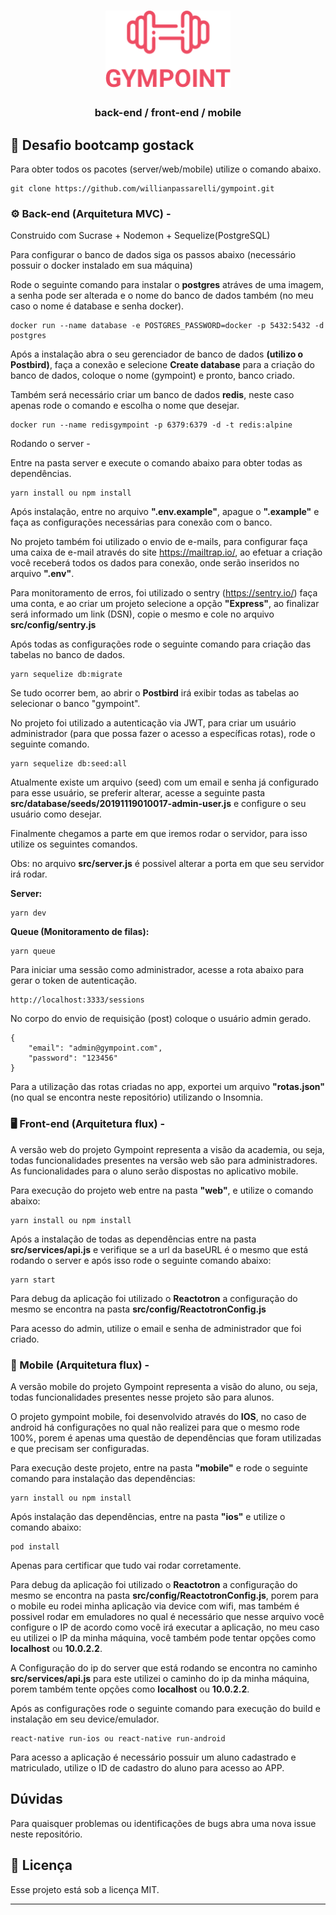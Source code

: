 <h1 align="center">
  <img alt="Gympoint" title="Gympoint" src="logo.png" width="200px" />
</h1>

<h3 align="center">
  back-end / front-end / mobile
</h3>

## 🚀 Desafio bootcamp gostack

Para obter todos os pacotes (server/web/mobile) utilize o comando abaixo.

```
git clone https://github.com/willianpassarelli/gympoint.git
```

### ⚙ Back-end (Arquitetura MVC) -
Construido com Sucrase + Nodemon + Sequelize(PostgreSQL)

Para configurar o banco de dados siga os passos abaixo (necessário possuir o docker instalado em sua máquina)

Rode o seguinte comando para instalar o **postgres** atráves de uma imagem, a senha pode ser alterada e o nome do banco de dados também (no meu caso o nome é database e senha docker).
```
docker run --name database -e POSTGRES_PASSWORD=docker -p 5432:5432 -d postgres
```
Após a instalação abra o seu gerenciador de banco de dados **(utilizo o Postbird)**,
faça a conexão e selecione **Create database** para a criação do banco de dados, coloque o nome (gympoint) e pronto, banco criado.

Também será necessário criar um banco de dados **redis**, neste caso apenas rode o comando e escolha o nome que desejar.

```
docker run --name redisgympoint -p 6379:6379 -d -t redis:alpine
```

Rodando o server -

Entre na pasta server e execute o comando abaixo para obter todas as dependências.
```
yarn install ou npm install
```

Após instalação, entre no arquivo **".env.example"**, apague o **".example"** e faça as configurações necessárias para conexão com o banco.

No projeto também foi utilizado o envio de e-mails, para configurar faça uma caixa de e-mail através do site https://mailtrap.io/, ao efetuar a criação você receberá todos os dados para conexão, onde serão inseridos no arquivo **".env"**.

Para monitoramento de erros, foi utilizado o sentry (https://sentry.io/) faça uma conta, e ao criar um projeto selecione a opção **"Express"**, ao finalizar será informado um link (DSN), copie o mesmo e cole no arquivo **src/config/sentry.js**

Após todas as configurações rode o seguinte comando para criação das tabelas no banco de dados.
```
yarn sequelize db:migrate
```
Se tudo ocorrer bem, ao abrir o **Postbird** irá exibir todas as tabelas ao selecionar o banco "gympoint".

No projeto foi utilizado a autenticação via JWT, para criar um usuário administrador (para que possa fazer o acesso a específicas rotas), rode o seguinte comando.

```
yarn sequelize db:seed:all
```

Atualmente existe um arquivo (seed) com um email e senha já configurado para esse usuário,
se preferir alterar, acesse a seguinte pasta **src/database/seeds/20191119010017-admin-user.js** e configure o seu usuário como desejar.

Finalmente chegamos a parte em que iremos rodar o servidor, para isso utilize os seguintes comandos.

Obs: no arquivo **src/server.js** é possivel alterar a porta em que seu servidor irá rodar.

**Server:**
```
yarn dev
```
**Queue (Monitoramento de filas):**
```
yarn queue
```

Para iniciar uma sessão como administrador, acesse a rota abaixo para gerar o token de autenticação.

```
http://localhost:3333/sessions
```
No corpo do envio de requisição (post) coloque o usuário admin gerado. 
```
{
	"email": "admin@gympoint.com",
	"password": "123456"
}
```

Para a utilização das rotas criadas no app, exportei um arquivo **"rotas.json"** (no qual se encontra neste repositório) utilizando o Insomnia.


### 🖥 Front-end (Arquitetura flux) -

A versão web do projeto Gympoint representa a visão da academia, ou seja, todas funcionalidades presentes na versão web são para administradores. As funcionalidades para o aluno serão dispostas no aplicativo mobile.

Para execução do projeto web entre na pasta **"web"**, e utilize o comando abaixo:

```
yarn install ou npm install
```

Após a instalação de todas as dependências entre na pasta **src/services/api.js**
e verifique se a url da baseURL é o mesmo que está rodando o server e após isso rode o seguinte comando abaixo:

```
yarn start
```

Para debug da aplicação foi utilizado o **Reactotron** a configuração do mesmo se encontra na pasta **src/config/ReactotronConfig.js**

Para acesso do admin, utilize o email e senha de administrador que foi criado.

### 📱 Mobile (Arquitetura flux) -

A versão mobile do projeto Gympoint representa a visão do aluno, ou seja, todas funcionalidades presentes nesse projeto são para alunos.

O projeto gympoint mobile, foi desenvolvido através do **IOS**, no caso de android há configurações no qual não realizei para que o mesmo rode 100%, porem é apenas uma questão de dependências que foram utilizadas e que precisam ser configuradas.

Para execução deste projeto, entre na pasta **"mobile"** e rode o seguinte comando para instalação das dependências:

```
yarn install ou npm install
```

Após instalação das dependências, entre na pasta **"ios"** e utilize o comando abaixo:

```
pod install
```
Apenas para certificar que tudo vai rodar corretamente.

Para debug da aplicação foi utilizado o **Reactotron** a configuração do mesmo se encontra na pasta **src/config/ReactotronConfig.js**, porem para o mobile eu rodei minha aplicação via device com wifi, mas também é possivel rodar em emuladores no qual é necessário que nesse arquivo você configure o IP de acordo como você irá executar a aplicação, no meu caso eu utilizei o IP da minha máquina, você também pode tentar opções como **localhost** ou **10.0.2.2**.

A Configuração do ip do server que está rodando se encontra no caminho **src/services/api.js** para este utilizei o caminho do ip da minha máquina, porem também tente opções como **localhost** ou **10.0.2.2**.

Após as configurações rode o seguinte comando para execução do build e instalação em seu device/emulador.

```
react-native run-ios ou react-native run-android
```

Para acesso a aplicação é necessário possuir um aluno cadastrado e matriculado, utilize o ID de cadastro do aluno para acesso ao APP.

## Dúvidas

Para quaisquer problemas ou identificações de bugs abra uma nova issue neste repositório. 

## 📝 Licença

Esse projeto está sob a licença MIT.

---
